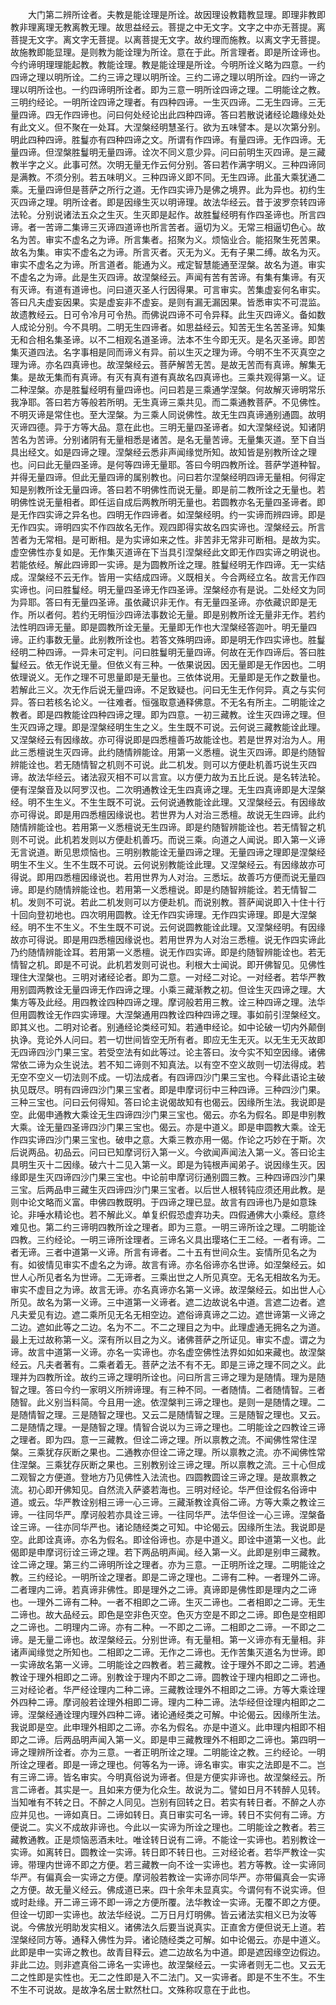 <!-- { "loadSidebar": true } -->
　　大门第二辨所诠者。夫教是能诠理是所诠。故因理设教籍教显理。即理非教即教非理离理无教离教无理。故思益经云。菩提之中无文字。文字之中亦无菩提。离菩提无文字。离文字无菩提。以离菩提无文字。故约理而施教。以离文字无菩提。故施教即能显理。是则教为能诠理为所诠。意在于此。所言理者。即是所诠谛也。今约谛明理理能起教。教能诠理。教是能诠理是所诠。今明所诠义略为四意。一约四谛之理以明所诠。二约三谛之理以明所诠。三约二谛之理以明所诠。四约一谛之理以明所诠也。一约四谛明所诠者。即为三意一明所诠四谛之理。二明能诠之教。三明约经论。一明所诠四谛之理者。有四种四谛。一生灭四谛。二无生四谛。三无量四谛。四无作四谛也。问曰何处经论出此四种四谛。答曰若散说诸经论趣缘处处有此文义。但不聚在一处耳。大涅槃经明慧圣行。欲为五味譬本。是以次第分别。明此四种四谛。胜鬘亦有四种四谛之文。所谓有作四谛。有量四谛。无作四谛。无量四谛。但涅槃胜鬘明无量四谛。诠次不同义意少异。问曰前明生灭四谛。是三藏教半字之义。此事可然。次明无量无作云何分别。答曰若作满字明义。三种四谛同是满教。不须分别。若五味明义。三种四谛义即不同。无生四谛。此虽大乘犹通二乘。无量四谛但是菩萨之所行之道。无作四实谛乃是佛之境界。此为异也。初约生灭四谛之理。明所诠者。即是因缘生灭以明谛理。故法华经云。昔于波罗奈转四谛法轮。分别说诸法五众之生灭。生灭即是起作。故胜鬘经明有作四圣谛也。所言四谛。者一苦谛二集谛三灭谛四道谛也所言苦者。逼切为义。无常三相逼切色心。故名为苦。审实不虚名之为谛。所言集者。招聚为义。烦恼业合。能招聚生死苦果。故名为集。审实不虚名之为谛。所言灭者。灭无为义。无有子果二缚。故名为灭。审实不虚名之为谛。所言道者。能通为义。戒定智慧能通至涅槃。故名为道。审实不虚名之为谛。此是生灭四谛。故涅槃经云。声闻有苦有苦谛。有集有集谛。有灭有灭谛。有道有道谛也。问曰道灭圣人行因得果。可言审实。苦集虚妄何名审实。答曰凡夫虚妄因果。实是虚妄非不虚妄。是则有漏无漏因果。皆悉审实不可混监。故遗教经云。日可令冷月可令热。而佛说四谛不可令异释。此生灭四谛义。备如数人成论分别。今不具明。二明无生四谛者。如思益经云。知苦无生名苦圣谛。知集无和合相名集圣谛。以不二相观名道圣谛。法本不生今即无灭。是名灭圣谛。即苦集灭道四法。名字事相是同而谛义有异。前以生灭之理为谛。今明不生不灭真空之理为谛。亦名四真谛也。故涅槃经云。菩萨解苦无苦。是故无苦而有真谛。解集无集。是故无集而有真谛。有灭有真有道有真故名四真谛也。三乘共观得第一义。证二种涅槃。亦是胜鬘经明有量四谛也。问曰若是三乘通学涅槃。何故解灭谛明常乐我净耶。答曰若方等般若所明。无生真谛三乘共见。而二乘通教菩萨。不见佛性。不明灭谛是常住也。至大涅槃。为三乘人同说佛性。故无生四真谛通别通圆。故明灭谛四德。异于方等大品。意在此也。三明无量四圣谛者。如大涅槃经说。知诸阴苦名为苦谛。分别诸阴有无量相悉是诸苦。是名无量苦谛。无量集灭道。至下自当具出经文。如是四谛之理。涅槃经云悉非声闻缘觉所知。故知皆是别教所诠之理也。问曰此无量四圣谛。是何等四谛无量耶。答曰今明四教所诠。菩萨学道种智。并得无量四谛。但此无量四谛的属别教也。问曰若尔涅槃经明四谛无量相。何得定知是别教所诠无量四谛。答曰若不明佛性而说无量。即是前二教所诠之无量也。若明佛性说无量相者。即任运自成后两教所明无量也。若圆教亦名无量四圣谛者。即是无作四实谛之异名也。四明无作四谛者。如涅槃经明。约一实谛而辨四谛。即是无作四实。谛明四实不作四故名无作。观四即得实故名四实谛也。涅槃经云。所言苦者为无常相。是可断相。是为实谛如来之性。非苦非无常非可断相。是故为实。虚空佛性亦复如是。无作集灭道谛在下当具引涅槃经此文即无作四实谛之明说也。若能依经。解此四谛即一实谛。是为圆教所诠之理。胜鬘经明无作四谛。无一实结成。涅槃经不云无作。皆用一实结成四谛。义既相关。今合两经立名。故言无作四实谛也。问曰胜鬘经。明无量四圣谛无作四圣谛。涅槃经亦有是说。二处经文为同为异耶。答曰有无量四圣谛。虽依藏识非无作。有无量四圣谛。亦依藏识即是无作。所以者何。若约无明恒沙四谛法事数论无量。即是别教所诠无量非无作。若约法性明四谛无量。即是圆教所诠无量。无量即无作也大涅槃经答迦叶。明无量四谛。正约事数无量。此别教所诠也。若答文殊明四谛。即是明无作四实谛也。胜鬘经明二种四谛。一异未可定判。问曰胜鬘明无量四谛。何故在无作四谛后。答曰胜鬘经云。依无作说无量。但依义有三种。一依果说因。因无量即是无作因也。二明依理说义。无作之理不可思量即是无量也。三依体说用。无量即是无作之数量也。若解此三义。次无作后说无量四谛。不足致疑也。问曰无生无作何异。真之与实何异。答曰若核名论义。一往难者。恒强取意通释佛意。不无名有所主。二明能诠之教者。即是四教能诠四种四谛之理。即为四意。一初三藏教。诠生灭四谛之理。但生灭四谛之理。即是涅槃经明生生之义。生生既不可说。云何说三藏教能诠此理。又涅槃经云有因缘故。亦可得说即是四悉檀善巧故能诠也。若是世界对治为人。用此三悉檀说生灭四谛。此约随情辨能诠。用第一义悉檀。说生灭四谛。即是约随智辨能诠也。若无随情智之机则不可说。此二机发。则可以方便赴机善巧说生灭四谛。故法华经云。诸法寂灭相不可以言宣。以方便力故为五比丘说。是名转法轮。便有涅槃音及以阿罗汉也。二次明通教诠无生四真谛之理。无生四真谛即是大涅槃经。明不生生义。不生生既不可说。云何说通教能诠此理。又涅槃经云。有因缘故亦可得说。即是用四悉檀因缘说也。若世界为人对治三悉檀。故说无生四谛。此约随情辨能诠也。若用第一义悉檀说无生四谛。即是约随智辨能诠也。若无情智之机则不可说。此机若发则以方便赴机善巧。而说三乘。向道之人闻说。即入第一义谛无言说道。断见思烦恼也。三明别教能诠无量四谛之理。无量四谛之理即是涅槃经明生不生义。生不生既不可说。云何说别教能诠此理。又涅槃经云。有因缘故亦可得说。即用四悉檀因缘说也。若用世界为人对治。三悉坛。故善巧方便而说无量四谛。即是约随情辨能诠也。若用第一义悉檀说。即是约随智辨能诠。若无情智二机。发则不可说。若此二机发则可以方便赴机。而说别教。菩萨闻说即入十住十行十回向登初地也。四次明用圆教。诠无作四实谛理。无作四实谛理。即是大涅槃经。明不生不生义。不生生既不可说。云何说圆教能诠此理。又涅槃经明。有因缘故亦可得说。即是用四悉檀因缘说也。若用世界为人对治三悉檀。说无作四实谛此乃约随情辨能诠耳。若用第一义悉檀。说无作四实谛。即是约随智辨能诠也。若无情智之机。即是不可说。此机若发则可说也。利根大士闻说。即开佛智见。见佛性理住大涅槃也。三明对诸经论者。即为二意。一对经二对论。一对经者。若华严教用别圆两教诠无量四谛无作四谛之理。小乘三藏渐教之初。但诠生灭四谛之理。大集方等及此经。用四教诠四种四谛之理。摩诃般若用三教。诠三种四谛之理。法华但用圆教诠无作四实谛理。大涅槃通用四教诠四种四谛之理。事如前引涅槃经文。即其义也。二明对论者。别通经论类经可知。若通申经论。如中论破一切内外颠倒执诤。竞论外人问曰。若一切世间皆空无所有者。即应无生无灭。以无生无灭故即无四谛四沙门果三宝。若受空法有如此等过。论主答曰。汝今实不知空因缘。诸佛常依二谛为众生说法。若不知二谛则不知真法。以有空不空义故则一切法得成。若无空不空义一切法则不成。一切法成者。有四谛四沙门果三宝也。今释此语论主破执见既尽。明有四谛四沙门果三宝者。即是申摩诃衍中三种四谛。三种四沙门果。三种三宝也。问曰云何得知。答曰论主说偈故知有也偈云。因缘所生法。我说即是空。此偈申通教大乘诠无生四谛四沙门果三宝也。偈云。亦名为假名。即是申别教大乘。诠无量四圣谛四沙门果三宝也。偈云。亦是中道义。即是申圆教大乘。诠无作四实谛四沙门果三宝也。破申之意。大乘三教亦用一偈。作论之巧妙在于斯。次后说两品。初品云。问曰已知摩诃衍入第一义。今欲闻声闻法入第一义。答曰论主具明生灭十二因缘。破六十二见入第一义。即是为钝根声闻弟子。说因缘生灭。因缘即是生灭四谛四沙门果三宝也。中论前申摩诃衍通别圆三教。三种四谛四沙门果三宝。后两品申三藏生灭四谛四沙门果三宝者。以后世人根转钝应须还用此教。是则中论文略而义富。申佛四教既明。于四谛之理已显。故言有四谛也乃是如意珠论。非唾水精论也。若不解此义。单复织假恐虚弃功夫。四假通佛大小乘经。意终难见也。第二约三谛明四教所诠之理者。即为三意。一明三谛所诠之理。二明能诠四教。三约经论。一明三谛所诠理者。三谛名义具出璎珞仁王二经。一者有谛。二者无谛。三者中道第一义谛。所言有谛者。二十五有世间众生。妄情所见名之为有。如彼情见审实不虚名之为谛。故言有谛。亦名俗谛亦名世谛。如涅槃经云。如世人心所见者名为世谛。二无谛者。三乘出世之人所见真空。无名无相故名为无。审实不虚目之为谛。故言无谛。亦名真谛亦名第一义谛。故涅槃经云。如出世人心所见。故名为第一义谛。三中道第一义谛者。遮二边故说名中道。言遮二边者。遮凡夫爱见有边。遮二乘所见无名无相空边。遮俗谛真谛之二边。遮世谛第一义谛之二边。遮如此等之二边。名为不二。不二之理目之为中。此理虚通无拥名之为道。最上无过故称第一义。深有所以目之为义。诸佛菩萨之所证见。审实不虚。谓之为谛。故言中道第一义谛。亦名一实谛也。亦名虚空佛性法界如如如来藏也。故涅槃经云。凡夫者著有。二乘者着无。菩萨之法不有不无。即是三谛之理不同之义。此理并为四教所诠。故约三谛之理明所诠也。问曰所言三谛之理为是随情。理为是随智之理。答曰今约一家明义所辨谛理。有三种不同。一者随情。二者随情智。三者随智。此义别当料简。今且用一途。依涅槃判三谛之理也。是则一是随情之理。二是随情智之理。三是随智之理也。又云二是随情智之理。三是随智之理也。又云。二是随情之理。一是随智之理。情智合说以为三谛之理也。二明能诠之四教诠三谛之理者。即为四。意一三藏教。但诠二谛之理。所以禀教之流。不闻佛性常住涅槃。三乘犹存灰断之果也。二通教亦但诠二谛之理。所以禀教之流。亦不闻佛性常住涅槃。三乘犹存灰断之果也。三别教别诠三谛之理。所以禀教之流。三十心但成二观智之方便道。登地方乃见佛性入法流也。四圆教圆诠三谛之理。是故禀教之流。初心即开佛知见。自然流入萨婆若海也。三明对经论。华严但诠假名俗谛中道。或云。华严教诠别相三谛一心三谛。三藏渐教诠真俗二谛。方等大乘之教诠三谛。一往同华严。摩诃般若亦具诠三谛。一往同华严。法华但诠一心三谛。涅槃备诠三谛。一往亦同华严也。诸论随经类之可知。中论偈云。因缘所生法。我说即是空。此即诠真谛。亦名为假名。即诠俗谛也。亦是中道义。即诠中道第一义也。此偈即是申摩诃衍诠三谛之理。若下两品明声闻。经入第一义。此即是别申三藏教。诠二谛之理。第三约二谛明所诠之理者。亦为三意。一正明所诠之理。二明能诠之教。三约经论。一明所诠之理者。即是二谛之理也。二谛有二种。一者理外二谛。二者理内二谛。若真谛非佛性。即是理外之二谛。真谛即是佛性即是理内之二谛也。一理外二谛有二种。一者不相即之二谛。生灭二谛也。二者相即之二谛。无生二谛也。故大品经云。即色是空非色灭空。色灭方空是不即之二谛。即色是空相即之二谛也。二明理内二谛。亦有二种。一不即之二谛。二相即之二谛。一不即之二谛。是无量二谛也。故涅槃经云。分别世谛。有无量相。第一义谛亦有无量相。非诸声闻缘觉之所知也。二相即之二谛。无作之二谛也。无作苦集灭道名为世谛。即一实谛故名第一义谛。二明能诠之四教者。若三藏教。诠于理外不即之二谛。若通教诠于理外相即之二谛。别教诠于理内不即之二谛。圆教诠于理内相即之二谛也。三对经论者。华严经诠理内二种二谛。三藏教诠理外不相即之二谛。方等大乘诠理外四种二谛。摩诃般若诠理外相即二谛。理内二种二谛。法华经但诠理内相即之二谛。涅槃经通诠理内理外四种二谛。诸论通经类之可解。中论偈云。因缘所生法。我说即是空。此申理外相即之二谛。亦名为假名。亦是中道义。此申理内相即不相即之二谛。后两品明声闻入第一义。即是申三藏教理外不相即之二谛也。第四明一谛之理辨所诠者。亦为三意。一者正明所诠之理。二明能诠之教。三约经论。一明所诠之理者。即是一谛之理也。何等名为一谛。谛名审实。审实之法即是不二。岂有三谛二谛。皆名审实。今明真俗说为谛者。但是方便实非谛也。故涅槃经云。所言二谛者。其实是一。且如来方便为化众生。故说为二。譬如日月不转醉人见转。当知唯有不转之日。不醉之人同见。岂别有回转之日。若实有转日者。不醉之人亦应并见也。一谛如真日。二谛如转日。真日审实可名一谛。转日不实何有二谛。方便说二。实义不成故非谛也。今此以一实谛为所诠之理也。二明能诠之教者。若三藏教通教。正是烦恼恶酒未吐。唯诠转日说有二谛。不能诠一实谛也。若别教诠一实谛。如离转日。圆教诠一实谛。转日即不转日也。三对经论者。若华严教诠一实谛。带理内世谛不即之方便。若三藏教一向不诠一实谛也。若方等教。诠一实谛同华严。有偏真会一实谛之方便。摩诃般若教诠一实谛亦同华严。亦带偏真会一实谛之方便。故无量义经云。佛成道已来。四十余年未显真实。今谓何有不说实谛。但或时赴缘。开二谛三谛不即一谛之方便所覆。法华教诠一实谛。无覆不即之方便。但诠一切即一实谛也。故法华经说。二万日月灯明佛。皆云诸法实相义已为汝等说。今佛放光明助发实相义。诸佛法久后要当说真实。正直舍方便但说无上道。若涅槃经同方等。通释入佛性为异。诸论随经类之可解。如中论偈云。亦是中道义。此即是申一实谛之教也。故青目释云。遮二边故名为中道。即是遮因缘空边假边。非此二边。则非遮真俗二谛名一实谛也。故涅槃经云。一实谛者则无二也。又云无二之性即是实性也。无二之性即是入不二法门。又一实谛者。即是不生不生。不生不生不可说故。是故净名居士默然杜口。文殊称叹意在于此也。
